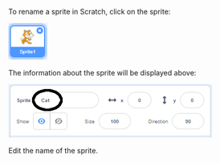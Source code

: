 To rename a sprite in Scratch, click on the sprite:

![screenshot](images/rename-info.png)

The information about the sprite will be displayed above:

![screenshot](images/rename-change.png)

Edit the name of the sprite.
